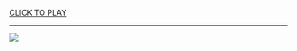 
<a href="https://premium76.site?title=unblocked_cars_games&ref=13M">CLICK TO PLAY</a></h3>
<hr>

<a href="https://premium76.site?title=unblocked_cars_games&ref=13M"><img src="https://clearcache.store/games.png"></a>


